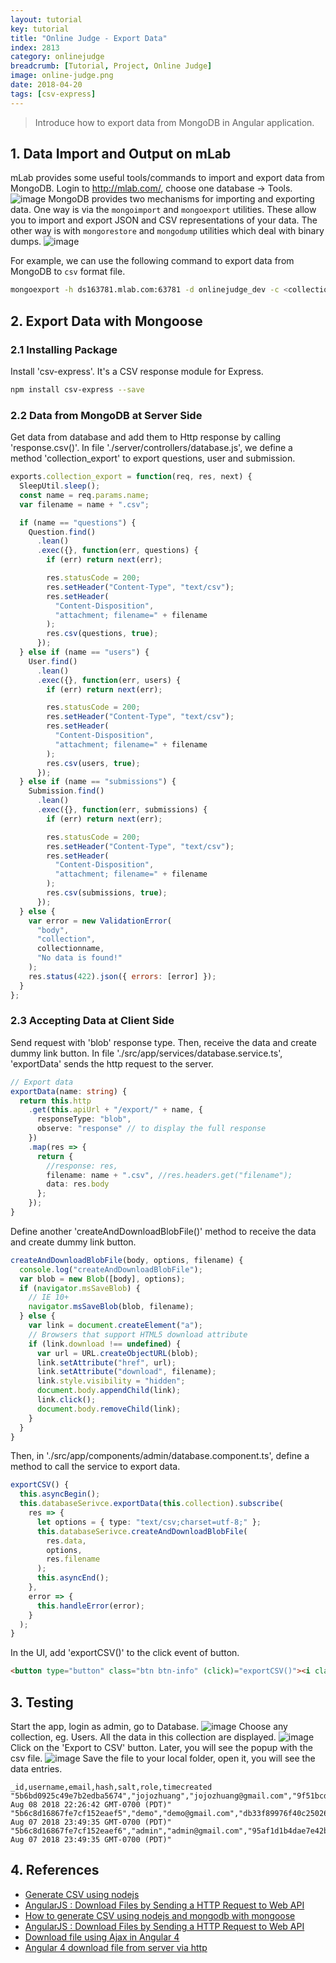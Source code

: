 ```yaml
---
layout: tutorial
key: tutorial
title: "Online Judge - Export Data"
index: 2813
category: onlinejudge
breadcrumb: [Tutorial, Project, Online Judge]
image: online-judge.png
date: 2018-04-20
tags: [csv-express]
---
```


> Introduce how to export data from MongoDB in Angular application.

## 1. Data Import and Output on mLab
mLab provides some useful tools/commands to import and export data from MongoDB. Login to http://mlab.com/, choose one database -> Tools.
![image](/public/images/frontend/2813/mlab_tools.png)
MongoDB provides two mechanisms for importing and exporting data. One way is via the `mongoimport` and `mongoexport` utilities. These allow you to import and export JSON and CSV representations of your data. The other way is with `mongorestore` and `mongodump` utilities which deal with binary dumps.
![image](/public/images/frontend/2813/mlab_commands.png)

For example, we can use the following command to export data from MongoDB to `csv` format file.
```sh
mongoexport -h ds163781.mlab.com:63781 -d onlinejudge_dev -c <collection> -u <user> -p <password> -o <output .csv file> --csv -f <comma-separated list of field names>
```

## 2. Export Data with Mongoose
### 2.1 Installing Package
Install 'csv-express'. It's a CSV response module for Express.
```sh
npm install csv-express --save
```
### 2.2 Data from MongoDB at Server Side
Get data from database and add them to Http response by calling 'response.csv()'. In file './server/controllers/database.js', we define a method 'collection_export' to export questions, user and submission.
```javascript
exports.collection_export = function(req, res, next) {
  SleepUtil.sleep();
  const name = req.params.name;
  var filename = name + ".csv";

  if (name == "questions") {
    Question.find()
      .lean()
      .exec({}, function(err, questions) {
        if (err) return next(err);

        res.statusCode = 200;
        res.setHeader("Content-Type", "text/csv");
        res.setHeader(
          "Content-Disposition",
          "attachment; filename=" + filename
        );
        res.csv(questions, true);
      });
  } else if (name == "users") {
    User.find()
      .lean()
      .exec({}, function(err, users) {
        if (err) return next(err);

        res.statusCode = 200;
        res.setHeader("Content-Type", "text/csv");
        res.setHeader(
          "Content-Disposition",
          "attachment; filename=" + filename
        );
        res.csv(users, true);
      });
  } else if (name == "submissions") {
    Submission.find()
      .lean()
      .exec({}, function(err, submissions) {
        if (err) return next(err);

        res.statusCode = 200;
        res.setHeader("Content-Type", "text/csv");
        res.setHeader(
          "Content-Disposition",
          "attachment; filename=" + filename
        );
        res.csv(submissions, true);
      });
  } else {
    var error = new ValidationError(
      "body",
      "collection",
      collectionname,
      "No data is found!"
    );
    res.status(422).json({ errors: [error] });
  }
};
```
### 2.3 Accepting Data at Client Side
Send request with 'blob' response type. Then, receive the data and create dummy link button. In file './src/app/services/database.service.ts', 'exportData' sends the http request to the server.
```typescript
// Export data
exportData(name: string) {
  return this.http
    .get(this.apiUrl + "/export/" + name, {
      responseType: "blob",
      observe: "response" // to display the full response
    })
    .map(res => {
      return {
        //response: res,
        filename: name + ".csv", //res.headers.get("filename");
        data: res.body
      };
    });
}
```
Define another 'createAndDownloadBlobFile()' method to receive the data and create dummy link button.
```typescript
createAndDownloadBlobFile(body, options, filename) {
  console.log("createAndDownloadBlobFile");
  var blob = new Blob([body], options);
  if (navigator.msSaveBlob) {
    // IE 10+
    navigator.msSaveBlob(blob, filename);
  } else {
    var link = document.createElement("a");
    // Browsers that support HTML5 download attribute
    if (link.download !== undefined) {
      var url = URL.createObjectURL(blob);
      link.setAttribute("href", url);
      link.setAttribute("download", filename);
      link.style.visibility = "hidden";
      document.body.appendChild(link);
      link.click();
      document.body.removeChild(link);
    }
  }
}
```
Then, in './src/app/components/admin/database.component.ts', define a method to call the service to export data.
```typescript
exportCSV() {
  this.asyncBegin();
  this.databaseSerivce.exportData(this.collection).subscribe(
    res => {
      let options = { type: "text/csv;charset=utf-8;" };
      this.databaseSerivce.createAndDownloadBlobFile(
        res.data,
        options,
        res.filename
      );
      this.asyncEnd();
    },
    error => {
      this.handleError(error);
    }
  );
}
```
In the UI, add 'exportCSV()' to the click event of button.
```html
<button type="button" class="btn btn-info" (click)="exportCSV()"><i class="fa fa-file-excel-o"></i> Export to CSV</button>
```

## 3. Testing
Start the app, login as admin, go to Database.
![image](/public/images/frontend/2813/test_menu.png)
Choose any collection, eg. Users. All the data in this collection are displayed.
![image](/public/images/frontend/2813/test_database.png)
Click on the 'Export to CSV' button. Later, you will see the popup with the csv file.
![image](/public/images/frontend/2813/test_download.png)
Save the file to your local folder, open it, you will see the data entries.
```csv
_id,username,email,hash,salt,role,timecreated
"5b6bd0925c49e7b2edba5674","jojozhuang","jojozhuang@gmail.com","9f51bcd7a80a8da6fa02dcc9e136cd2ea5a08a24c988e4d822ebeb0b3eb430fd9a62af4fc6e1c456cb12cbc5b8792f737166ca39b3bb0fe4d34e1cd1ae134fd3","f8dae7c30d811b322b8763afc424fec0","admin","Wed Aug 08 2018 22:26:42 GMT-0700 (PDT)"
"5b6c8d16867fe7cf152eaef5","demo","demo@gmail.com","db33f89976f40c25026eb60ca8975c5391015b8f3ea42e18f38a10b65833f977bbd1093b034b3435ef21ca5edb9f541edd991254c0e370b13cf6cfbe2d865457","a9c0ad6442a6c14e0fb426312359845e","regular","Tue Aug 07 2018 23:49:35 GMT-0700 (PDT)"
"5b6c8d16867fe7cf152eaef6","admin","admin@gmail.com","95af1d1b4dae7e42b23e15fe3fad7d9360d828eba3bce126bf40f9595ad940b28690907a2b4a976898561cb725b3fc562d793596a040826f41cfaccd40825812","7df2bb6d0c96a4fd83c92d79b3f8e68d","admin","Tue Aug 07 2018 23:49:35 GMT-0700 (PDT)"
```

## 4. References
* [Generate CSV using nodejs](http://programmerblog.net/generate-csv-using-nodejs/)
* [AngularJS : Download Files by Sending a HTTP Request to Web API](http://jaliyaudagedara.blogspot.com/2016/05/angularjs-download-files-by-sending.html)
* [How to generate CSV using nodejs and mongodb with mongoose](http://programmerblog.net/generate-csv-using-nodejs/)
* [AngularJS : Download Files by Sending a HTTP Request to Web API](http://jaliyaudagedara.blogspot.com/2016/05/angularjs-download-files-by-sending.html)
* [Download file using Ajax in Angular 4](https://medium.com/@radicalloop/download-file-using-ajax-in-angular-4-50109564bf17)
* [Angular 4 download file from server via http](http://jslim.net/blog/2018/03/13/Angular-4-download-file-from-server-via-http/)
